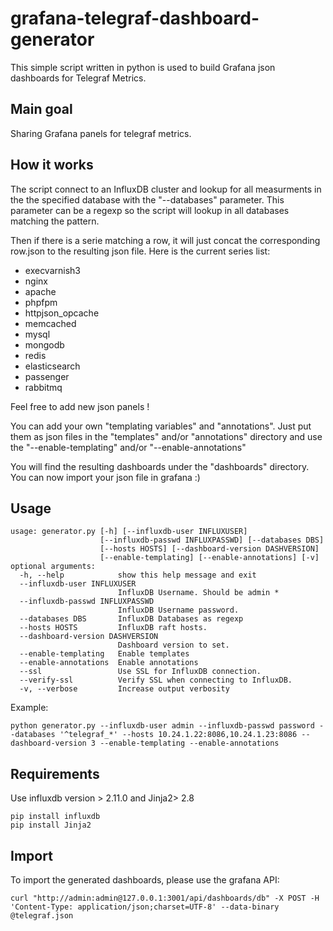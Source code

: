 # grafana-telegraf-dashboard-generator

This simple script written in python is used to build Grafana json dashboards for Telegraf Metrics.

## Main goal
Sharing Grafana panels for telegraf metrics.

## How it works
The script connect to an InfluxDB cluster and lookup for all measurments in the the specified database with the "--databases" parameter.
This parameter can be a regexp so the script will lookup in all databases matching the pattern.

Then if there is a serie matching a row, it will just concat the corresponding row.json to the resulting json file.
Here is the current series list:
 - execvarnish3
 - nginx
 - apache
 - phpfpm
 - httpjson_opcache
 - memcached
 - mysql
 - mongodb
 - redis
 - elasticsearch
 - passenger
 - rabbitmq

Feel free to add new json panels !

You can add your own "templating variables" and "annotations".
Just put them as json files in the "templates" and/or "annotations" directory and use the "--enable-templating" and/or "--enable-annotations"

You will find the resulting dashboards under the "dashboards" directory.
You can now import your json file in grafana :)

## Usage
```
usage: generator.py [-h] [--influxdb-user INFLUXUSER]
                    [--influxdb-passwd INFLUXPASSWD] [--databases DBS]
                    [--hosts HOSTS] [--dashboard-version DASHVERSION]
                    [--enable-templating] [--enable-annotations] [-v]
optional arguments:
  -h, --help            show this help message and exit
  --influxdb-user INFLUXUSER
                        InfluxDB Username. Should be admin *
  --influxdb-passwd INFLUXPASSWD
                        InfluxDB Username password.
  --databases DBS       InfluxDB Databases as regexp
  --hosts HOSTS         InfluxDB raft hosts.
  --dashboard-version DASHVERSION
                        Dashboard version to set.
  --enable-templating   Enable templates
  --enable-annotations  Enable annotations
  --ssl                 Use SSL for InfluxDB connection.
  --verify-ssl          Verify SSL when connecting to InfluxDB.
  -v, --verbose         Increase output verbosity
```

Example:
```
python generator.py --influxdb-user admin --influxdb-passwd password --databases '^telegraf_*' --hosts 10.24.1.22:8086,10.24.1.23:8086 --dashboard-version 3 --enable-templating --enable-annotations
```


## Requirements
Use influxdb version > 2.11.0 and Jinja2> 2.8
```
pip install influxdb
pip install Jinja2
```

## Import
To import the generated dashboards, please use the grafana API:
```
curl "http://admin:admin@127.0.0.1:3001/api/dashboards/db" -X POST -H 'Content-Type: application/json;charset=UTF-8' --data-binary @telegraf.json 
```

